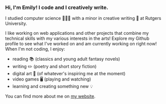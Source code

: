 ### Hi, I'm Emily! I code and I creatively write.

<!--
**emilywritescode/emilywritescode** is a ✨ _special_ ✨ repository because its `README.md` (this file) appears on your GitHub profile
-->

I studied computer science 👩🏻‍💻 with a minor in creative writing 📝 at Rutgers University.

I like working on web applications and other projects that combine my technical skills with my various interests in the arts! Explore my Github profile to see what I've worked on and am currently working on right now! When I'm not coding, I enjoy:
  - reading 📚 (classics and young adult fantasy novels)
  - writing ✏️ (poetry and short story fiction)
  - digital art 🎨 (of whatever's inspiring me at the moment)
  - video games 🖥 (playing and watching)
  - learning and creating something new 💡
    
You can find more about me on [my website](https://emilywritescode.com).
